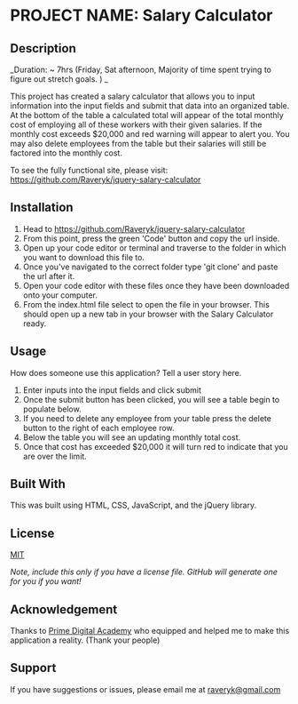 

# PROJECT NAME: Salary Calculator

## Description

_Duration: ~ 7hrs (Friday, Sat afternoon, Majority of time spent trying to figure out stretch goals. ) _


This project has created a salary calculator that allows you to input information into the input fields and submit that data into an organized table. At the bottom of the table a calculated total will appear of the total monthly cost of employing all of these workers with their given salaries. If the monthly cost exceeds $20,000 and red warning will appear to alert you. You may also delete employees from the table but their salaries will still be factored into the monthly cost.


To see the fully functional site, please visit: https://github.com/Raveryk/jquery-salary-calculator



## Installation


1. Head to https://github.com/Raveryk/jquery-salary-calculator
2. From this point, press the green 'Code' button and copy the url inside.
3. Open up your code editor or terminal and traverse to the folder in which you want to download this file to.
4. Once you've navigated to the correct folder type 'git clone' and paste the url after it.
5. Open your code editor with these files once they have been downloaded onto your computer.
6. From the index.html file select to open the file in your browser. This should open up a new tab in your browser with the Salary Calculator ready.

## Usage
How does someone use this application? Tell a user story here.

1. Enter inputs into the input fields and click submit
2. Once the submit button has been clicked, you will see a table begin to populate below. 
3. If you need to delete any employee from your table press the delete button to the right of each employee row.
4. Below the table you will see an updating monthly total cost.
5. Once that cost has exceeded $20,000 it will turn red to indicate that you are over the limit.


## Built With

This was built using HTML, CSS, JavaScript, and the jQuery library.

## License
[MIT](https://choosealicense.com/licenses/mit/)

_Note, include this only if you have a license file. GitHub will generate one for you if you want!_

## Acknowledgement
Thanks to [Prime Digital Academy](www.primeacademy.io) who equipped and helped me to make this application a reality. (Thank your people)

## Support
If you have suggestions or issues, please email me at [raveryk@gmail.com](www.google.com)